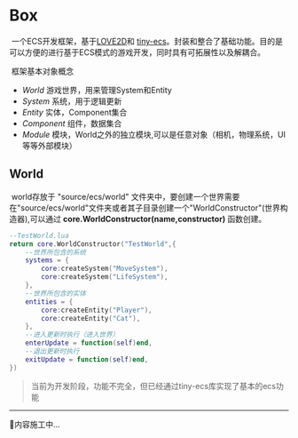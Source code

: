 # Box

​	一个ECS开发框架，基于[LOVE2D](https://love2d.org)和 [tiny-ecs](https://github.com/bakpakin/tiny-ecs.git)。封装和整合了基础功能。目的是可以方便的进行基于ECS模式的游戏开发，同时具有可拓展性以及解耦合。

​	框架基本对象概念

- *World*    游戏世界，用来管理System和Entity
- *System*    系统，用于逻辑更新
- *Entity*     实体，Component集合
- *Component*     组件，数据集合
- *Module*    模块，World之外的独立模块,可以是任意对象（相机，物理系统，UI等等外部模块）

## World

​	world存放于 "source/ecs/world" 文件夹中，要创建一个世界需要在"source/ecs/world"文件夹或者其子目录创建一个"WorldConstructor"(世界构造器),可以通过 **core.WorldConstructor(name,constructor)** 函数创建。

```lua
--TestWorld.lua
return core.WorldConstructor("TestWorld",{
    --世界所包含的系统
	systems = { 
    	core:createSystem("MoveSystem"),
        core:createSystem("LifeSystem"),
    },
    --世界所包含的实体
    entities = {
        core:createEntity("Player"),  
        core:createEntity("Cat"),
    },
    --进入更新时执行（进入世界）
    enterUpdate = function(self)end,
    --退出更新时执行
    exitUpdate = function(self)end,    
})
```



> 当前为开发阶段，功能不完全，但已经通过tiny-ecs库实现了基本的ecs功能

------



🔨内容施工中...
